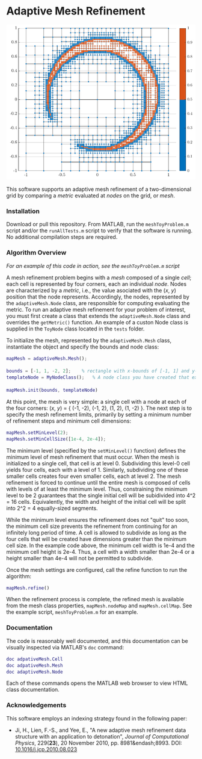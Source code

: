 # Adaptive Mesh Refinement

![adaptive mesh refinement](demo.jpg)

This software supports an adaptive mesh refinement of a two-dimensional grid by comparing a *metric* evaluated at *nodes* on the grid, or *mesh*.

### Installation
Download or pull this repository. From MATLAB, run the `meshToyProblem.m` script and/or the `runAllTests.m` script to verify that the software is running. No additional compilation steps are required.

### Algorithm Overview
*For an example of this code in action, see the `meshToyProblem.m` script*

A mesh refinement problem begins with a *mesh* composed of a single *cell*; each cell is represented by four corners, each an individual *node*. Nodes are characterized by a *metric*, i.e., the value asociated with the (*x*, *y*) position that the node represents. Accordingly, the nodes, represented by the `adaptiveMesh.Node` class, are responsible for computing evaluating the metric. To run an adaptive mesh refinement for your problem of interest, you must first create a class that extends the `adaptiveMesh.Node` class and overrides the `getMetric()` function. An example of a custon Node class is supplied in the `ToyNode` class located in the `tests` folder.

To initialize the mesh, represented by the `adaptiveMesh.Mesh` class, instantiate the object and specify the bounds and node class:
```matlab
mapMesh = adaptiveMesh.Mesh();

bounds = [-1, 1, -2, 2]; 	% rectangle with x-bounds of [-1, 1] and y-bounds of [-2, 2]
templateNode = MyNodeClass(); 	% A node class you have created that extends adaptiveMesh.Node

mapMesh.init(bounds, templateNode)
```
At this point, the mesh is very simple: a single cell with a node at each of the four corners: (*x*, *y*) = { (-1, -2), (-1, 2), (1, 2), (1, -2) }. The next step is to specify the mesh refinement limits, primarily by setting a minimum number of refinement steps and minimum cell dimensions:
```matlab
mapMesh.setMinLevel(2);
mapMesh.setMinCellSize([1e-4, 2e-4]);
```
The minimum level (specified by the `setMinLevel()` function) defines the minimum level of mesh refinement that must occur. When the mesh is initialized to a single cell, that cell is at level 0. Subdividing this level-0 cell yields four cells, each with a level of 1. Similarly, subdividing one of these smaller cells creates four even smaller cells, each at level 2. The mesh refinement is forced to continue until the entire mesh is composed of cells with levels of at least the minimum level. Thus, constraining the minimum level to be 2 guarantees that the single initial cell will be subidivided into 4^2 = 16 cells. Equivalently, the width and height of the initial cell will be split into 2^2 = 4 equally-sized segments.

While the minimum level ensures the refinement does not "quit" too soon, the minimum cell size prevents the refinement from continuing for an infinitely long period of time. A cell is allowed to subdivide as long as the four cells that will be created have dimensions greater than the minimum cell size. In the example code above, the minimum cell width is 1e-4 and the minimum cell height is 2e-4. Thus, a cell with a width smaller than 2e-4 or a height smaller than 4e-4 will not be permitted to subdivide.

Once the mesh settings are configured, call the refine function to run the algorithm:
```matlab
mapMesh.refine()
```
When the refinement process is complete, the refined mesh is available from the mesh class properties, `mapMesh.nodeMap` and `mapMesh.cellMap`. See the example script, `meshToyProblem.m` for an example.

### Documentation

The code is reasonably well documented, and this documentation can be visually inspected via MATLAB's `doc` command:
```matlab
doc adpativeMesh.Cell
doc adpativeMesh.Mesh
doc adaptiveMesh.Node
```
Each of these commands opens the MATLAB web browser to view HTML class documentation.

### Acknowledgements
This software employs an indexing strategy found in the following paper:

* Ji, H., Lien, F.-S., and Yee, E., "A new adaptive mesh refinement data structure with an application to detonation", *Journal of Computational Physics*, 229(**23**), 20 November 2010, pp. 8981&endash;8993. DOI: [10.1016/j.jcp.2010.08.023](https://doi.org/10.1016/j.jcp.2010.08.023)

